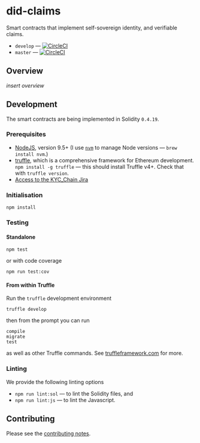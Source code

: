 # did-claims

Smart contracts that implement self-sovereign identity, and verifiable claims.

* `develop` — [![CircleCI](https://circleci.com/gh/SelfKeyFoundation/id-claims/tree/develop.svg?style=svg)](https://circleci.com/gh/SelfKeyFoundation/id-claims/tree/develop)
* `master` — [![CircleCI](https://circleci.com/gh/SelfKeyFoundation/id-claims/tree/master.svg?style=svg)](https://circleci.com/gh/SelfKeyFoundation/id-claims/tree/master)

## Overview

_insert overview_

## Development

The smart contracts are being implemented in Solidity `0.4.19`.

### Prerequisites

* [NodeJS](htps://nodejs.org), version 9.5+ (I use [`nvm`](https://github.com/creationix/nvm) to manage Node versions — `brew install nvm`.)
* [truffle](http://truffleframework.com/), which is a comprehensive framework for Ethereum development. `npm install -g truffle` — this should install Truffle v4+.  Check that with `truffle version`.
* [Access to the KYC_Chain Jira](https://kyc-chain.atlassian.net)

### Initialisation

    npm install

### Testing

#### Standalone

    npm test

or with code coverage

    npm run test:cov

#### From within Truffle

Run the `truffle` development environment

    truffle develop

then from the prompt you can run

    compile
    migrate
    test

as well as other Truffle commands. See [truffleframework.com](http://truffleframework.com) for more.

### Linting

We provide the following linting options

* `npm run lint:sol` — to lint the Solidity files, and
* `npm run lint:js` — to lint the Javascript.

## Contributing

Please see the [contributing notes](CONTRIBUTING.md).
